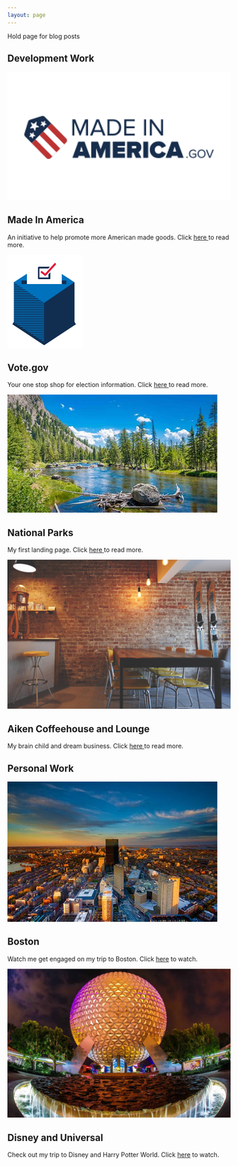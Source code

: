 ```yaml
---
layout: page
--- 
```


Hold page for blog posts 

<section id="my-work" class="my-work">
  <div class="work_inner container">
    <div class="dev-work">
      <h1>Development Work</h1>
      <div class="dev-work-inner">
        <div class="dev-card">
          <div class="dev-card-image"> <img src="/assets/images/mia-card-2.png"></div>
          <div class="dev-card-text">
            <h2>Made In America</h2>
            <p>An initiative to help promote more American made goods. Click <a style="text-decoration: underline;" href="/pages/mia.html" > 
              here </a>to read more.</p>
          </div>
        </div>
        <div class="dev-card">
          <div class="dev-card-image"> <img src="/assets/images/vote-card.png"></div>
          <div class="dev-card-text">
            <h2>Vote.gov</h2>
            <p>Your one stop shop for election information. Click <a style="text-decoration: underline;" href="/pages/vote.html" > 
              here </a>to read more.</p>
          </div>
        </div>
        <div class="dev-card">
          <div class="dev-card-image"> <img src="/assets/images/ys park.jpeg"></div>
          <div class="dev-card-text">
            <h2>National Parks</h2>
            <p>My first landing page. Click <a style="text-decoration: underline;" href="/pages/natpark.html" > 
              here </a>to read more.</p>
          </div>
        </div>
        <div class="dev-card">
          <div class="dev-card-image"> <img src="/assets/images/coffee.png"></div>
          <div class="dev-card-text">
            <h2>Aiken Coffeehouse and Lounge</h2>
            <p>My brain child and dream business. Click <a style="text-decoration: underline;" href="/pages/aiken.html" > 
              here </a>to read more.</p>
          </div>
        </div>
      </div>
    </div>
    </div>
    <div class="personal-work">
      <h1>Personal Work</h1>
      <div class="personal-work-inner">
        <div class="personal-card">
          <div class="personal-card-image"> <img src="/assets/images/boston.png"></div>
          <div class="personal-card-text">
            <h2>Boston</h2>
              <p>Watch me get engaged on my trip to Boston. Click <a style="text-decoration: underline;" href="https://www.youtube.com/watch?v=Q_QmepSYqng"  target="_blank">here</a> to watch.</p>
          </div>
        </div>
        <div class="personal-card">
          <div class="personal-card-image"> <img src="/assets/images/disney.png"></div>
          <div class="personal-card-text">
            <h2>Disney and Universal</h2>
            <p>Check out my trip to Disney and Harry Potter World. Click <a style="text-decoration: underline;" href="https://www.youtube.com/watch?v=mnGA00I5H1o"  target="_blank">here</a> to watch.</p></p>
          </div>
        </div>
      </div>
    </div>
</section>